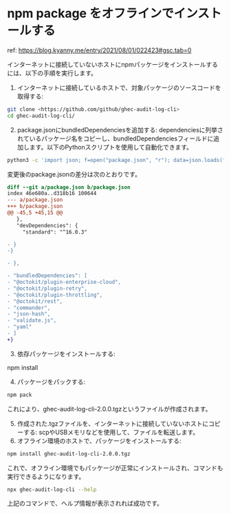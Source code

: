 # npm package をオフラインでインストールする

ref: <https://blog.kyanny.me/entry/2021/08/01/022423#gsc.tab=0>

インターネットに接続していないホストにnpmパッケージをインストールするには、以下の手順を実行します。

 1. インターネットに接続しているホストで、対象パッケージのソースコードを取得する:

```bash
git clone <https://github.com/github/ghec-audit-log-cli>
cd ghec-audit-log-cli/
```

 2. package.jsonにbundledDependenciesを追加する:
dependenciesに列挙されているパッケージ名をコピーし、bundledDependenciesフィールドに追加します。以下のPythonスクリプトを使用して自動化できます。

```bash
python3 -c 'import json; f=open("package.json", "r"); data=json.loads(f.read()); data["bundledDependencies"]=list(data["dependencies"].keys()); f.close(); f=open("package.json", "w"); f.write(json.dumps(data, indent=2)); f.close()'
```

変更後のpackage.jsonの差分は次のとおりです。

```diff
diff --git a/package.json b/package.json
index 46e680a..d318b16 100644
--- a/package.json
+++ b/package.json
@@ -45,5 +45,15 @@
   },
   "devDependencies": {
     "standard": "^16.0.3"

- }
-}

- },

- "bundledDependencies": [
- "@octokit/plugin-enterprise-cloud",
- "@octokit/plugin-retry",
- "@octokit/plugin-throttling",
- "@octokit/rest",
- "commander",
- "json-hash",
- "validate.js",
- "yaml"
- ]
+}
```

 3. 依存パッケージをインストールする:

npm install

 4. パッケージをパックする:

```bash
npm pack
```

これにより、ghec-audit-log-cli-2.0.0.tgzというファイルが作成されます。

 5. 作成された.tgzファイルを、インターネットに接続していないホストにコピーする:
scpやUSBメモリなどを使用して、ファイルを転送します。
 6. オフライン環境のホストで、パッケージをインストールする:

```bash
npm install ghec-audit-log-cli-2.0.0.tgz
```

これで、オフライン環境でもパッケージが正常にインストールされ、コマンドも実行できるようになります。

```bash
npx ghec-audit-log-cli --help
```

上記のコマンドで、ヘルプ情報が表示されれば成功です。
